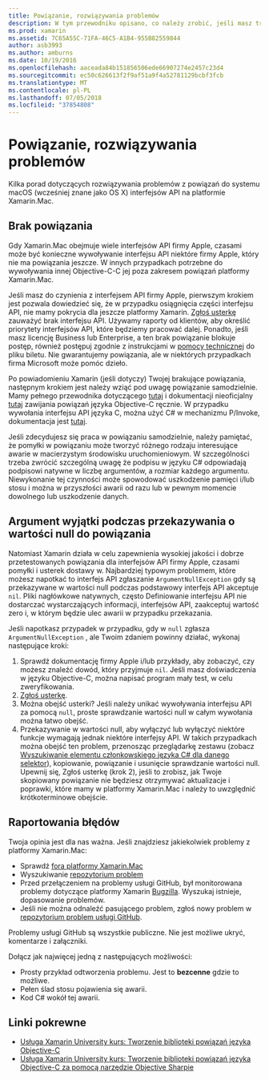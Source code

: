 ```yaml
---
title: Powiązanie, rozwiązywania problemów
description: W tym przewodniku opisano, co należy zrobić, jeśli masz trudności z powiązań biblioteki języka Objective-C. W szczególności omówiono w nim brakuje powiązań wyjątków argumentów podczas przekazywania o wartości null do powiązania i raportowania usterek.
ms.prod: xamarin
ms.assetid: 7C65A55C-71FA-46C5-A1B4-955B82559844
author: asb3993
ms.author: amburns
ms.date: 10/19/2016
ms.openlocfilehash: aaceada84b151856506ede66907274e2457c23d4
ms.sourcegitcommit: ec50c626613f2f9af51a9f4a52781129bcbf3fcb
ms.translationtype: MT
ms.contentlocale: pl-PL
ms.lasthandoff: 07/05/2018
ms.locfileid: "37854808"
---
```

# <a name="binding-troubleshooting"></a>Powiązanie, rozwiązywania problemów

Kilka porad dotyczących rozwiązywania problemów z powiązań do systemu macOS (wcześniej znane jako OS X) interfejsów API na platformie Xamarin.Mac.

## <a name="missing-bindings"></a>Brak powiązania

Gdy Xamarin.Mac obejmuje wiele interfejsów API firmy Apple, czasami może być konieczne wywoływanie interfejsu API niektóre firmy Apple, który nie ma powiązania jeszcze. W innych przypadkach potrzebne do wywoływania innej Objective-C-C jej poza zakresem powiązań platformy Xamarin.Mac.

Jeśli masz do czynienia z interfejsem API firmy Apple, pierwszym krokiem jest pozwala dowiedzieć się, że w przypadku osiągnięcia części interfejsu API, nie mamy pokrycia dla jeszcze platformy Xamarin. [Zgłoś usterkę](#reporting-bugs) zauważyć brak interfejsu API. Używamy raporty od klientów, aby określić priorytety interfejsów API, które będziemy pracować dalej. Ponadto, jeśli masz licencję Business lub Enterprise, a ten brak powiązanie blokuje postęp, również postępuj zgodnie z instrukcjami w [pomocy technicznej](http://xamarin.com/support) do pliku biletu. Nie gwarantujemy powiązania, ale w niektórych przypadkach firma Microsoft może pomóc dzieło.

Po powiadomieniu Xamarin (jeśli dotyczy) Twojej brakujące powiązania, następnym krokiem jest należy wziąć pod uwagę powiązanie samodzielnie. Mamy pełnego przewodnika dotyczącego [tutaj](~/cross-platform/macios/binding/overview.md) i dokumentacji nieoficjalny [tutaj](http://brendanzagaeski.appspot.com/xamarin/0002.html) zawijania powiązań języka Objective-C ręcznie. W przypadku wywołania interfejsu API języka C, można użyć C# w mechanizmu P/Invoke, dokumentacja jest [tutaj](http://www.mono-project.com/docs/advanced/pinvoke/).

Jeśli zdecydujesz się praca w powiązaniu samodzielnie, należy pamiętać, że pomyłki w powiązaniu może tworzyć różnego rodzaju interesujące awarie w macierzystym środowisku uruchomieniowym. W szczególności trzeba zwrócić szczególną uwagę że podpisu w języku C# odpowiadają podpisowi natywne w liczbę argumentów, a rozmiar każdego argumentu. Niewykonanie tej czynności może spowodować uszkodzenie pamięci i/lub stosu i można w przyszłości awarii od razu lub w pewnym momencie dowolnego lub uszkodzenie danych.

## <a name="argument-exceptions-when-passing-null-to-a-binding"></a>Argument wyjątki podczas przekazywania o wartości null do powiązania

Natomiast Xamarin działa w celu zapewnienia wysokiej jakości i dobrze przetestowanych powiązania dla interfejsów API firmy Apple, czasami pomyłki i usterek dostawy w. Najbardziej typowym problemem, które możesz napotkać to interfejs API zgłaszanie `ArgumentNullException` gdy są przekazywane w wartości null podczas podstawowy interfejs API akceptuje `nil`. Pliki nagłówkowe natywnych, często Definiowanie interfejsu API nie dostarczać wystarczających informacji, interfejsów API, zaakceptuj wartość zero i, w którym będzie ulec awarii w przypadku przekazania.

Jeśli napotkasz przypadek w przypadku, gdy w `null` zgłasza `ArgumentNullException` , ale Twoim zdaniem powinny działać, wykonaj następujące kroki:

1. Sprawdź dokumentację firmy Apple i/lub przykłady, aby zobaczyć, czy możesz znaleźć dowód, który przyjmuje `nil`. Jeśli masz doświadczenia w języku Objective-C, można napisać program mały test, w celu zweryfikowania.
2. [Zgłoś usterkę](#reporting-bugs).
3. Można obejść usterki? Jeśli należy unikać wywoływania interfejsu API za pomocą `null`, proste sprawdzanie wartości null w całym wywołania można łatwo obejść.
4. Przekazywanie w wartości null, aby wyłączyć lub wyłączyć niektóre funkcje wymagają jednak niektóre interfejsy API. W takich przypadkach można obejść ten problem, przenosząc przeglądarkę zestawu (zobacz [Wyszukiwanie elementu członkowskiego języka C# dla danego selektor](~/mac/app-fundamentals/mac-apis.md#finding_selector)), kopiowanie, powiązanie i usunięcie sprawdzanie wartości null. Upewnij się, Zgłoś usterkę (krok 2), jeśli to zrobisz, jak Twoje skopiowany powiązanie nie będziesz otrzymywać aktualizacje i poprawki, które mamy w platformy Xamarin.Mac i należy to uwzględnić krótkoterminowe obejście.

<a name="reporting-bugs"/>

## <a name="reporting-bugs"></a>Raportowania błędów

Twoja opinia jest dla nas ważna. Jeśli znajdziesz jakiekolwiek problemy z platformy Xamarin.Mac:

- Sprawdź [fora platformy Xamarin.Mac](https://forums.xamarin.com/categories/mac)
- Wyszukiwanie [repozytorium problem](https://github.com/xamarin/xamarin-macios/issues) 
- Przed przełączeniem na problemy usługi GitHub, był monitorowana problemy dotyczące platformy Xamarin [Bugzilla](https://bugzilla.xamarin.com/describecomponents.cgi). Wyszukaj istnieje, dopasowanie problemów.
- Jeśli nie można odnaleźć pasującego problem, zgłoś nowy problem w [repozytorium problem usługi GitHub](https://github.com/xamarin/xamarin-macios/issues/new).

Problemy usługi GitHub są wszystkie publiczne. Nie jest możliwe ukryć, komentarze i załączniki. 

Dołącz jak najwięcej jedną z następujących możliwości:

- Prosty przykład odtworzenia problemu. Jest to **bezcenne** gdzie to możliwe. 
- Pełen ślad stosu pojawienia się awarii.
- Kod C# wokół tej awarii. 

## <a name="related-links"></a>Linki pokrewne

- [Usługa Xamarin University kurs: Tworzenie biblioteki powiązań języka Objective-C](https://university.xamarin.com/classes/track/all#building-an-objective-c-bindings-library)
- [Usługa Xamarin University kurs: Tworzenie biblioteki powiązań języka Objective-C za pomocą narzędzie Objective Sharpie](https://university.xamarin.com/classes/track/all#build-an-objective-c-bindings-library-with-objective-sharpie)
